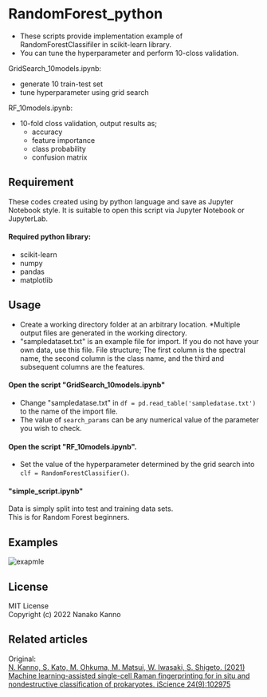 # RandomForest_python
* These scripts provide implementation example of RandomForestClassifiler in scikit-learn library.  
* You can tune the hyperparameter and perform 10-closs validation.

GridSearch_10models.ipynb:
* generate 10 train-test set
* tune hyperparameter using grid search

RF_10models.ipynb:
* 10-fold closs validation, output results as;
	* accuracy
	* feature importance
	* class probability
	* confusion matrix

## Requirement
These codes created using by python language and save as Jupyter Notebook style.
It is suitable to open this script via Jupyter Notebook or JupyterLab.
#### Required python library:
* scikit-learn
* numpy
* pandas
* matplotlib

## Usage
* Create a working directory folder at an arbitrary location. *Multiple output files are generated in the working directory.  
* "sampledataset.txt" is an example file for import. If you do not have your own data, use this file. File structure; The first column is the spectral name, the second column is the class name, and the third and subsequent columns are the features.

#### Open the script "GridSearch_10models.ipynb"
* Change "sampledatase.txt" in `df = pd.read_table('sampledatase.txt')` to the name of the import file.  
* The value of `search_params` can be any numerical value of the parameter you wish to check.

#### Open the script "RF_10models.ipynb".
* Set the value of the hyperparameter determined by the grid search into `clf = RandomForestClassifier()`.  

#### "simple_script.ipynb"
Data is simply split into test and training data sets.  
This is for Random Forest beginners. 

## Examples
![exapmle](https://github.com/nkanno4n3a/RandomForest_python_test/blob/main/image/figure1.png)

## License
MIT License  
Copyright (c) 2022 Nanako Kanno

## Related articles
Original:   
[N. Kanno, S. Kato, M. Ohkuma, M. Matsui, W. Iwasaki, S. Shigeto. (2021) Machine learning-assisted single-cell Raman fingerprinting for in situ and nondestructive classification of prokaryotes. iScience 24(9):102975](https://doi.org/10.1016/j.isci.2021.102975)
